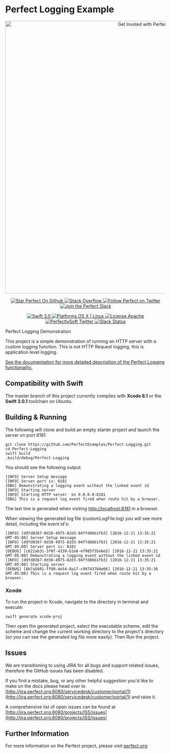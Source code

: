 # Perfect Logging Example

<p align="center">
    <a href="http://perfect.org/get-involved.html" target="_blank">
        <img src="http://perfect.org/assets/github/perfect_github_2_0_0.jpg" alt="Get Involed with Perfect!" width="854" />
    </a>
</p>

<p align="center">
    <a href="https://github.com/PerfectlySoft/Perfect" target="_blank">
        <img src="http://www.perfect.org/github/Perfect_GH_button_1_Star.jpg" alt="Star Perfect On Github" />
    </a>  
    <a href="http://stackoverflow.com/questions/tagged/perfect" target="_blank">
        <img src="http://www.perfect.org/github/perfect_gh_button_2_SO.jpg" alt="Stack Overflow" />
    </a>  
    <a href="https://twitter.com/perfectlysoft" target="_blank">
        <img src="http://www.perfect.org/github/Perfect_GH_button_3_twit.jpg" alt="Follow Perfect on Twitter" />
    </a>  
    <a href="http://perfect.ly" target="_blank">
        <img src="http://www.perfect.org/github/Perfect_GH_button_4_slack.jpg" alt="Join the Perfect Slack" />
    </a>
</p>

<p align="center">
    <a href="https://developer.apple.com/swift/" target="_blank">
        <img src="https://img.shields.io/badge/Swift-3.0-orange.svg?style=flat" alt="Swift 3.0">
    </a>
    <a href="https://developer.apple.com/swift/" target="_blank">
        <img src="https://img.shields.io/badge/Platforms-OS%20X%20%7C%20Linux%20-lightgray.svg?style=flat" alt="Platforms OS X | Linux">
    </a>
    <a href="http://perfect.org/licensing.html" target="_blank">
        <img src="https://img.shields.io/badge/License-Apache-lightgrey.svg?style=flat" alt="License Apache">
    </a>
    <a href="http://twitter.com/PerfectlySoft" target="_blank">
        <img src="https://img.shields.io/badge/Twitter-@PerfectlySoft-blue.svg?style=flat" alt="PerfectlySoft Twitter">
    </a>
    <a href="http://perfect.ly" target="_blank">
        <img src="http://perfect.ly/badge.svg" alt="Slack Status">
    </a>
</p>

Perfect Logging Demonstration

This project is a simple demonstration of running an HTTP server with a custom logging function. This is not HTTP Request logging, this is application level logging.

[See the documentation for more detailed description of the Perfect Logging functionality.](https://www.perfect.org/docs/logFiles.html)

## Compatibility with Swift

The master branch of this project currently compiles with **Xcode 8.1** or the **Swift 3.0.1** toolchain on Ubuntu.

## Building & Running

The following will clone and build an empty starter project and launch the server on port 8181.

```
git clone https://github.com/PerfectExamples/Perfect-Logging.git
cd Perfect-Logging
swift build
.build/debug/Perfect-Logging
```

You should see the following output:

```
[INFO] Server Setup message
[INFO] Server port is: 8181
[DBG] Demonstrating a logging event without the linked event id
[INFO] Starting server
[INFO] Starting HTTP server  on 0.0.0.0:8181
[DBG] This is a request log event fired when route hit by a browser.
```

The last line is generated when visiting [http://localhost:8181](http://localhost:8181) in a browser.

When viewing the generated log file (customLogFile.log) you will see more detail, including the event id's:

```
[INFO] [d9fd0367-0d38-4975-82d3-94ffd86b1fb3] [2016-12-21 13:35:21 GMT-05:00] Server Setup message
[INFO] [d9fd0367-0d38-4975-82d3-94ffd86b1fb3] [2016-12-21 13:35:21 GMT-05:00] Server port is: 8181
[DEBUG] [c622ab31-3f0f-4339-b1e6-ef985f35e6e5] [2016-12-21 13:35:21 GMT-05:00] Demonstrating a logging event without the linked event id
[INFO] [d9fd0367-0d38-4975-82d3-94ffd86b1fb3] [2016-12-21 13:35:21 GMT-05:00] Starting server
[DEBUG] [6b7a5601-ff89-4e54-8a17-c99743784e06] [2016-12-21 13:35:36 GMT-05:00] This is a request log event fired when route hit by a browser.
```

### Xcode

To run the project in Xcode, navigate to the directory in terminal and execute:

```
swift generate xcode-proj
```

Then open the generated project, select the executable scheme, edit the scheme and change the current working directory to the project's directory (so you can see the generated log file more easily). Then Run the project.

## Issues

We are transitioning to using JIRA for all bugs and support related issues, therefore the GitHub issues has been disabled.

If you find a mistake, bug, or any other helpful suggestion you'd like to make on the docs please head over to [http://jira.perfect.org:8080/servicedesk/customer/portal/1](http://jira.perfect.org:8080/servicedesk/customer/portal/1) and raise it.

A comprehensive list of open issues can be found at [http://jira.perfect.org:8080/projects/ISS/issues](http://jira.perfect.org:8080/projects/ISS/issues)



## Further Information
For more information on the Perfect project, please visit [perfect.org](http://perfect.org).
